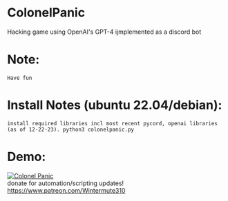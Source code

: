 # ColonelPanic
Hacking game using OpenAI's GPT-4 ijmplemented as a discord bot  

# Note:  
    Have fun  

# Install Notes (ubuntu 22.04/debian): 
    install required libraries incl most recent pycord, openai libraries (as of 12-22-23). python3 colonelpanic.py


# Demo: 
[![Colonel Panic](https://img.youtube.com/vi/VEEbgbxr7Pk/0.jpg)](https://youtu.be/VEEbgbxr7Pk)  
donate for automation/scripting updates! https://www.patreon.com/Wintermute310  

